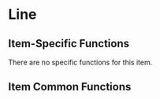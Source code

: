 # Line

## Item-Specific Functions

There are no specific functions for this item.

## Item Common Functions

<!--@include: ./common/functions.md -->

<!--@include: ./common/event_objects.md -->


<!--@include: ./common/events.md -->